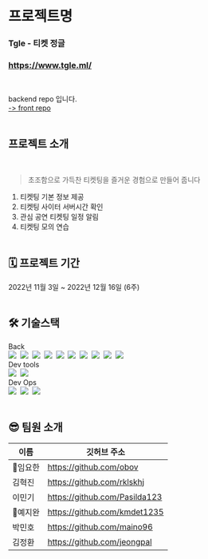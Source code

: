 # 프로젝트명

### Tgle - 티켓 정글<br/>

### https://www.tgle.ml/

<br/>

backend repo 입니다.<br/> [ -> front repo](https://github.com/ActualProject99/Frontend)
<br/><br/>

## 프로젝트 소개

<br/>

> 초조함으로 가득찬 티켓팅을 즐거운 경험으로 만들어 줍니다

1. 티켓팅 기본 정보 제공
2. 티켓팅 사이터 서버시간 확인
3. 관심 공연 티켓팅 일정 알림
4. 티켓팅 모의 연습
   <br/><br/>

## 🗓 프로젝트 기간

2022년 11월 3일 ~ 2022년 12월 16일 (6주)
<br/><br/>

## 🛠 기술스택

Back<br/>
<img src="https://img.shields.io/badge/TypeScript-3178C6?style=flat-square&logo=TypeScript&logoColor=white"/>&nbsp;
<img src="https://img.shields.io/badge/NestJS-E0234E?style=for-the-badge&logo=NestJS&logoColor=white">&nbsp;
<img src="https://img.shields.io/badge/React-61DAFB?style=flat-square&logo=React&logoColor=black"/>&nbsp;
<img src="https://img.shields.io/badge/Create React App-09D3AC?style=flat-square&logo=Create React App&logoColor=white"/>&nbsp;
<img src="https://img.shields.io/badge/React Router-CA4245?style=flat-square&logo=React Router&logoColor=white"/>&nbsp;
<img src="https://img.shields.io/badge/React Hook Form-EC5990?style=flat-square&logoColor=white"/>&nbsp;
<img src="https://img.shields.io/badge/Axios-5A29E4?style=flat-square&logo=Axios&logoColor=white"/>&nbsp;
<img src="https://img.shields.io/badge/React Query-FF4154?style=flat-square&logo=React Query&logoColor=white"/>&nbsp;
<img src="https://img.shields.io/badge/Recoil-3578e5?style=flat-square&logoColor=white"/>&nbsp;
<img src="https://img.shields.io/badge/Framer Motion-0055FF?style=flat-square&logo=Framer&logoColor=white"/><br/>
Dev tools<br/>
<img src="https://img.shields.io/badge/Visual Studio Code-007ACC?style=flat-square&logo=Visual Studio Code&logoColor=white"/>&nbsp;
<img src="https://img.shields.io/badge/GitHub-181717?style=flat-square&logo=GitHub&logoColor=white"/><br/>
Dev Ops<br/>
<img src="https://img.shields.io/badge/Amazon S3-569A31?style=flat-square&logo=Amazon S3&logoColor=white"/>&nbsp;
<img src="https://img.shields.io/badge/Amazon Cloudfront-232F3E?style=flat-square&logo=Amazon AWS&logoColor=white"/>&nbsp;
<img src="https://img.shields.io/badge/GitHub Actions-2088FF?style=flat-square&logo=GitHub Actions&logoColor=white"/><br/><br/>

## 😎 팀원 소개

| 이름     | 깃허브 주소                   |
| -------- | ----------------------------- |
| 🔰임요한 | https://github.com/obov       |
| 김혁진   | https://github.com/rklskhj    |
| 이민기   | https://github.com/Pasilda123 |
| 🔰예지완 | https://github.com/kmdet1235  |
| 박민호   | https://github.com/maino96    |
| 김정환   | https://github.com/jeongpal   |
